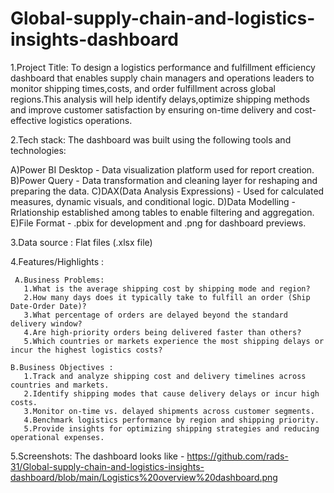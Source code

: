 # Global-supply-chain-and-logistics-insights-dashboard

1.Project Title:
  To design a logistics performance and fulfillment efficiency dashboard that enables supply chain managers and operations leaders to monitor shipping times,costs,
  and order fulfillment across global regions.This analysis will help identify delays,optimize shipping methods and improve customer satisfaction by ensuring
  on-time delivery and cost-effective logistics operations.

2.Tech stack:
 The dashboard was built using the following tools and technologies:

A)Power BI Desktop - Data visualization platform used for report creation.
B)Power Query - Data transformation and cleaning layer for reshaping and preparing the data.
C)DAX(Data Analysis Expressions) - Used for calculated measures, dynamic visuals, and conditional logic.
D)Data Modelling - Rrlationship established among tables to enable filtering and aggregation.
E)File Format - .pbix for development and .png for dashboard previews.

3.Data source : Flat files (.xlsx file)

4.Features/Highlights :

     A.Business Problems:
       1.What is the average shipping cost by shipping mode and region?
       2.How many days does it typically take to fulfill an order (Ship Date-Order Date)?
       3.What percentage of orders are delayed beyond the standard delivery window?
       4.Are high-priority orders being delivered faster than others?
       5.Which countries or markets experience the most shipping delays or incur the highest logistics costs?
       
    B.Business Objectives :
       1.Track and analyze shipping cost and delivery timelines across countries and markets.
       2.Identify shipping modes that cause delivery delays or incur high costs.
       3.Monitor on-time vs. delayed shipments across customer segments.
       4.Benchmark logistics performance by region and shipping priority.
       5.Provide insights for optimizing shipping strategies and reducing operational expenses.

5.Screenshots:
   The dashboard looks like - https://github.com/rads-31/Global-supply-chain-and-logistics-insights-dashboard/blob/main/Logistics%20overview%20dashboard.png
